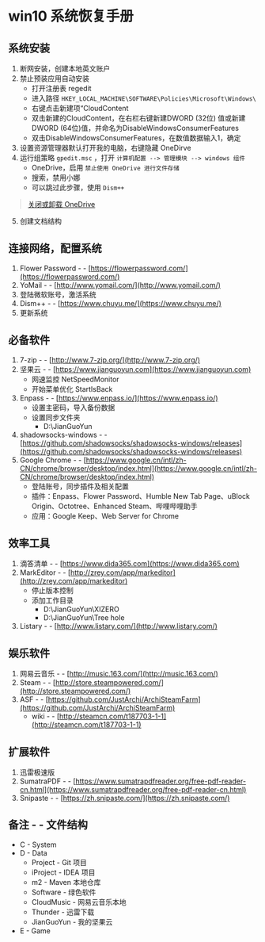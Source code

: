 # win10 系统恢复手册

## 系统安装
1. 断网安装，创建本地英文账户
2. 禁止预装应用自动安装
    * 打开注册表 regedit
    * 进入路径 `HKEY_LOCAL_MACHINE\SOFTWARE\Policies\Microsoft\Windows\`
    * 右键点击新建项“CloudContent
    * 双击新建的CloudContent，在右栏右键新建DWORD (32位) 值或新建DWORD (64位)值，并命名为DisableWindowsConsumerFeatures
    * 双击DisableWindowsConsumerFeatures，在数值数据输入1，确定
3. 设置资源管理器默认打开我的电脑，右键隐藏 OneDirve
4. 运行组策略 `gpedit.msc` ，打开 `计算机配置 --> 管理模块 --> windows 组件`
    * OneDrive，启用 `禁止使用 OneDrive 进行文件存储`
    * 搜索，禁用小娜
    * 可以跳过此步骤，使用 `Dism++`
> [关闭或卸载 OneDrive](https://support.office.com/zh-cn/article/%E5%85%B3%E9%97%AD%E6%88%96%E5%8D%B8%E8%BD%BD-OneDrive-f32a17ce-3336-40fe-9c38-6efb09f944b0?ui=zh-CN&rs=zh-CN&ad=CN)
5. 创建文档结构

## 连接网络，配置系统
1. Flower Password  - - [https://flowerpassword.com/](https://flowerpassword.com/) 
2. YoMail - - [http://www.yomail.com/](http://www.yomail.com/) 
3. 登陆微软账号，激活系统
4. Dism++ - - [https://www.chuyu.me/](https://www.chuyu.me/) 
5. 更新系统

## 必备软件
1. 7-zip  - - [http://www.7-zip.org/](http://www.7-zip.org/) 
2. 坚果云  - - [https://www.jianguoyun.com](https://www.jianguoyun.com) 
    - 网速监控 NetSpeedMonitor
    - 开始菜单优化 StartIsBack 
3. Enpass - - [https://www.enpass.io/](https://www.enpass.io/)
    - 设置主密码，导入备份数据
    - 设置同步文件夹
        - D:\JianGuoYun
4. shadowsocks-windows - - [https://github.com/shadowsocks/shadowsocks-windows/releases](https://github.com/shadowsocks/shadowsocks-windows/releases) 
5. Google Chrome  - - [https://www.google.cn/intl/zh-CN/chrome/browser/desktop/index.html](https://www.google.cn/intl/zh-CN/chrome/browser/desktop/index.html) 
    - 登陆账号，同步插件及相关配置
    - 插件：Enpass、Flower Password、Humble New Tab Page、uBlock Origin、Octotree、Enhanced Steam、哔哩哔哩助手
    - 应用：Google Keep、Web Server for Chrome

## 效率工具
1. 滴答清单 - - [https://www.dida365.com](https://www.dida365.com)
2. MarkEditor - -  [http://zrey.com/app/markeditor](http://zrey.com/app/markeditor)
    - 停止版本控制
    - 添加工作目录
        - D:\JianGuoYun\XIZERO
        - D:\JianGuoYun\Tree hole
3. Listary - -  [http://www.listary.com/](http://www.listary.com/)

## 娱乐软件
1. 网易云音乐 - -  [http://music.163.com/](http://music.163.com/)
2. Steam  - -  [http://store.steampowered.com/](http://store.steampowered.com/)
3. ASF - - [https://github.com/JustArchi/ArchiSteamFarm](https://github.com/JustArchi/ArchiSteamFarm)
    - wiki - - [http://steamcn.com/t187703-1-1](http://steamcn.com/t187703-1-1)

## 扩展软件
1. 迅雷极速版
2. SumatraPDF - - [https://www.sumatrapdfreader.org/free-pdf-reader-cn.html](https://www.sumatrapdfreader.org/free-pdf-reader-cn.html)
3. Snipaste - - [https://zh.snipaste.com/](https://zh.snipaste.com/)

## 备注 - - 文件结构
- C - System
- D - Data
    - Project - Git 项目
    - iProject - IDEA 项目
    - m2 - Maven 本地仓库
    - Software - 绿色软件
    - CloudMusic - 网易云音乐本地
    - Thunder - 迅雷下载
    - JianGuoYun - 我的坚果云
- E - Game
